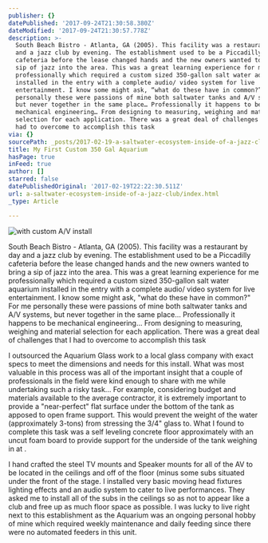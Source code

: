 ```yaml
---
publisher: {}
datePublished: '2017-09-24T21:30:58.380Z'
dateModified: '2017-09-24T21:30:57.778Z'
description: >-
  South Beach Bistro - Atlanta, GA (2005). This facility was a restaurant by day
  and a jazz club by evening. The establishment used to be a Piccadilly
  cafeteria before the lease changed hands and the new owners wanted to bring a
  sip of jazz into the area. This was a great learning experience for me
  professionally which required a custom sized 350-gallon salt water aquarium
  installed in the entry with a complete audio/ video system for live
  entertainment. I know some might ask, “what do these have in common?” For me
  personally these were passions of mine both saltwater tanks and A/V systems,
  but never together in the same place… Professionally it happens to be
  mechanical engineering… From designing to measuring, weighing and material
  selection for each application. There was a great deal of challenges that I
  had to overcome to accomplish this task
via: {}
sourcePath: _posts/2017-02-19-a-saltwater-ecosystem-inside-of-a-jazz-club.md
title: My First Custom 350 Gal Aquarium
hasPage: true
inFeed: true
author: []
starred: false
datePublishedOriginal: '2017-02-19T22:22:30.511Z'
url: a-saltwater-ecosystem-inside-of-a-jazz-club/index.html
_type: Article

---
```

![with custom A/V install](https://the-grid-user-content.s3-us-west-2.amazonaws.com/5d281a6d-e0ef-435f-8053-04d552db2ed8.jpg)

South Beach Bistro - Atlanta, GA (2005). This facility was a restaurant by day and a jazz club by evening. The establishment used to be a Piccadilly cafeteria before the lease changed hands and the new owners wanted to bring a sip of jazz into the area. This was a great learning experience for me professionally which required a custom sized 350-gallon salt water aquarium installed in the entry with a complete audio/ video system for live entertainment. I know some might ask, "what do these have in common?" For me personally these were passions of mine both saltwater tanks and A/V systems, but never together in the same place... Professionally it happens to be mechanical engineering... From designing to measuring, weighing and material selection for each application. There was a great deal of challenges that I had to overcome to accomplish this task

I outsourced the Aquarium Glass work to a local glass company with exact specs to meet the dimensions and needs for this install. What was most valuable in this process was all of the important insight that a couple of professionals in the field were kind enough to share with me while undertaking such a risky task... For example, considering budget and materials available to the average contractor, it is extremely important to provide a "near-perfect" flat surface under the bottom of the tank as apposed to open frame support. This would prevent the weight of the water (approximately 3-tons) from stressing the 3/4" glass to. What I found to complete this task was a self leveling concrete floor approximately with an uncut foam board to provide support for the underside of the tank weighing in at .

I hand crafted the steel TV mounts and Speaker mounts for all of the AV to be located in the ceilings and off of the floor (minus some subs situated under the front of the stage. I installed very basic moving head fixtures lighting effects and an audio system to cater to live performances. They asked me to install all of the subs in the ceilings so as not to appear like a club and free up as much floor space as possible. I was lucky to live right next to this establishment as the Aquarium was an ongoing personal hobby of mine which required weekly maintenance and daily feeding since there were no automated feeders in this unit.